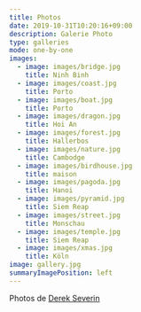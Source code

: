 ```yaml
---
title: Photos
date: 2019-10-31T10:20:16+09:00
description: Galerie Photo
type: galleries
mode: one-by-one
images:
  - image: images/bridge.jpg
    title: Ninh Binh
  - image: images/coast.jpg
    title: Porto
  - image: images/boat.jpg
    title: Porto
  - image: images/dragon.jpg
    title: Hoi An
  - image: images/forest.jpg
    title: Hallerbos
  - image: images/nature.jpg
    title: Cambodge
  - image: images/birdhouse.jpg
    title: maison
  - image: images/pagoda.jpg
    title: Hanoi
  - image: images/pyramid.jpg
    title: Siem Reap
  - image: images/street.jpg
    title: Monschau
  - image: images/temple.jpg
    title: Siem Reap
  - image: images/xmas.jpg
    title: Köln
image: gallery.jpg
summaryImagePosition: left
---
```


Photos de <a href="https://derekseverin.netlify.app/" target="_blank">Derek Severin</a>

